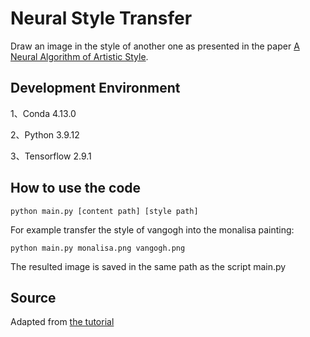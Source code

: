 # Neural Style Transfer
Draw an image in the style of another one as presented in the paper [A Neural Algorithm of Artistic Style](https://arxiv.org/abs/1508.06576). 


## Development Environment
1、Conda 4.13.0

2、Python 3.9.12

3、Tensorflow 2.9.1

## How to use the code
```shell
python main.py [content path] [style path]
```

For example transfer the style of vangogh into the monalisa painting:
```shell
python main.py monalisa.png vangogh.png
```

The resulted image is saved in the same path as the script main.py

## Source
Adapted from [the tutorial](https://www.tensorflow.org/tutorials/generative/style_transfer)
